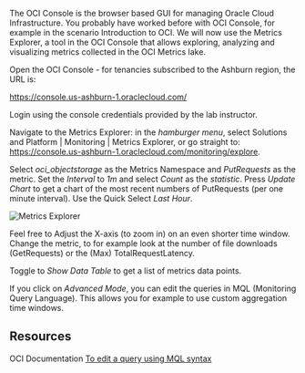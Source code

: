 The OCI Console is the browser based GUI for managing Oracle Cloud Infrastructure. You probably have worked before with OCI Console, for example in the scenario Introduction to OCI. We will now use the Metrics Explorer, a tool in the OCI Console that allows exploring, analyzing and visualizing metrics collected in the OCI Metrics lake.

Open the OCI Console - for tenancies subscribed to the Ashburn region, the URL is:

https://console.us-ashburn-1.oraclecloud.com/

Login using the console credentials provided by the lab instructor.

Navigate to the Metrics Explorer: in the *hamburger menu*, select Solutions and Platform | Monitoring | Metrics Explorer, or go straight to: https://console.us-ashburn-1.oraclecloud.com/monitoring/explore.

Select *oci_objectstorage* as the Metrics Namespace and *PutRequests* as the metric. Set the *Interval* to *1m* and select *Count* as the *statistic*. Press *Update Chart* to get a chart of the most recent numbers of PutRequests (per one minute interval). Use the Quick Select *Last Hour*.

![Metrics Explorer](/RedExpertAlliance/courses/oci-course/monitoring-metrics-alarms-on-oci/assets/oci-metrics-explorer.png)

Feel free to Adjust the X-axis (to zoom in) on an even shorter time window. Change the metric, to for example look at the number of file downloads (GetRequests) or the (Max) TotalRequestLatency.

Toggle to *Show Data Table* to get a list of metrics data points. 

If you click on *Advanced Mode*, you can edit the queries in MQL (Monitoring Query Language). This allows you for example to use custom aggregation time windows.

## Resources

OCI Documentation [To edit a query using MQL syntax](https://docs.cloud.oracle.com/en-us/iaas/Content/Monitoring/Tasks/buildingqueries.htm#MQLEdit)

